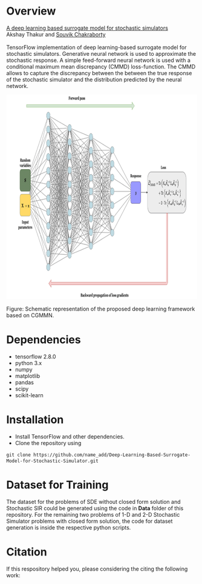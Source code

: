 # Overview
[A deep learning based surrogate model for stochastic simulators](https://arxiv.org/abs/2110.13809)\
Akshay Thakur and [Souvik Chakraborty](https://www.csccm.in/home)\
\
TensorFlow implementation of deep learning-based surrogate model for stochastic simulators. Generative neural network is used to approximate the stochastic response. A simple feed-forward neural network is used with a conditional maximum mean discrepancy (CMMD) loss-function. The CMMD allows to capture the discrepancy between the between the true response of the stochastic simulator and the distribution predicted by the neural network.
<p>
    <img src="Images/Neural Net.png" width="1040" height="540" />
</p>
Figure:  Schematic representation of the proposed deep learning framework based on CGMMN.

# Dependencies

- tensorflow 2.8.0
- python 3.x
- numpy
- matplotlib
- pandas
- scipy
- scikit-learn

# Installation
- Install TensorFlow and other dependencies.
- Clone the repository using
```
git clone https://github.com/name_add/Deep-Learning-Based-Surrogate-Model-for-Stochastic-Simulator.git
```
# Dataset for Training
The dataset for the problems of SDE without closed form solution and Stochastic SIR could be generated using the code in **Data** folder of this repository.
For the remaining two problems of 1-D and 2-D Stochastic Simulator problems with closed form solution, the code for dataset generation is inside the respective python scripts.

# Citation
If this respository helped you, please considering the citing the following work:
